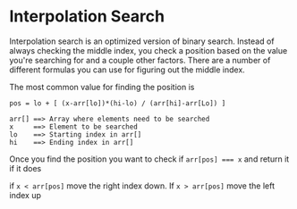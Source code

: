 # Interpolation Search

Interpolation search is an optimized version of binary search. Instead of always checking the middle index, you check a position based on the value you're searching for and a couple other factors. There are a number of different formulas you can use for figuring out the middle index.

The most common value for finding the position is 

```
pos = lo + [ (x-arr[lo])*(hi-lo) / (arr[hi]-arr[Lo]) ]

arr[] ==> Array where elements need to be searched
x     ==> Element to be searched
lo    ==> Starting index in arr[]
hi    ==> Ending index in arr[]
```

Once you find the position you want to check if `arr[pos] === x` and return it if it does

if `x < arr[pos]` move the right index down. If `x > arr[pos]` move the left index up
